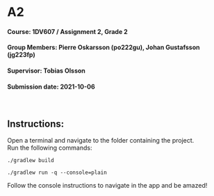 # A2

#### Course: 1DV607 / Assignment 2, Grade 2
#### Group Members: Pierre Oskarsson (po222gu), Johan Gustafsson (jg223fp)
#### Supervisor: Tobias Olsson
#### Submission date: 2021-10-06
</BR>

## Instructions:
Open a terminal and navigate to the folder containing the project. 
</BR>Run the following commands:

`./gradlew build`

`./gradlew run -q --console=plain`

Follow the console instructions to navigate in the app and be amazed!